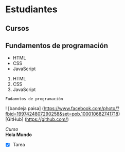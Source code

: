 # Estudiantes
## Cursos
## Fundamentos de programación 

- HTML
- CSS
- JavaScript

1. HTML
2. CSS
3. JavaScript

~~~
Fudamntos de programación
~~~
! [bandeja paisa] (https://www.facebook.com/photo/?fbid=1997424807290258&set=pob.100010682741718) <br>
[GitHub] (https://github.com/)

*Curso* <br>
**Hola Mundo**
- [x] Tarea
